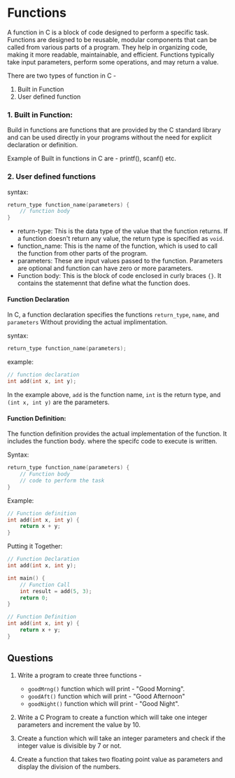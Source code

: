 # Functions
A function in C is a block of code designed to perform a specific task. Functions are designed to be reusable, modular components that can be called from various parts of a program. They help in organizing code, making it more readable, maintainable, and efficient. Functions typically take input parameters, perform some operations, and may return a value.

There are two types of function in C - 
1. Built in Function
2. User defined function

### 1. Built in Function: 
Build in functions are functions that are provided by the C standard library and can be used directly in your programs without the need for explicit declaration or definition. 

Example of Built in functions in C are - printf(), scanf() etc. 

### 2. User defined functions 

syntax: 

```c
return_type function_name(parameters) {
    // function body
} 
```

 - return-type: This is the data type of the value that the function returns. If a function doesn't return any value, the return type is specified as `void`. 
 - function_name: This is the name of the function, which is used to call the function from other parts of the program. 
 - parameters: These are input values passed to the function. Parameters are optional and function can have zero or more parameters. 
 - Function body: This is the block of code enclosed in curly braces `{}`. It contains the statemennt that define what the function does. 


#### Function Declaration
In C, a function declaration specifies the functions `return_type`, `name`, and `parameters` Without providing the actual implimentation. 

syntax: 
```c
return_type function_name(parameters);
```

example: 
```c
// function declaration
int add(int x, int y);
```
In the example above, `add` is the function name, `int` is the return type, and `(int x, int y)` are the parameters. 

#### Function Definition: 
The function definition provides the actual implementation of the function. It includes the function body. where the specifc code to execute is written. 

Syntax: 
```c
return_type function_name(parameters) {
    // Function body
    // code to perform the task
}
```

Example: 
```c
// Function definition
int add(int x, int y) {
    return x + y;
}
```

Putting it Together: 
```c
// Function Declaration
int add(int x, int y);

int main() {
    // Function Call
    int result = add(5, 3);
    return 0;
}

// Function Definition
int add(int x, int y) {
    return x + y;
}
```



## Questions

1. Write a program to create three functions - 
   - `goodMrng()` function which will print - "Good Morning".
   - `goodAft()` function which will print - "Good Afternoon"
   - `goodNight()` function which will print - "Good Night".

2. Write a C Program to create a function which will take one integer parameters and increment the value by 10. 

3. Create a function which will take an integer parameters and check if the integer value is divisible by 7 or not. 

4. Create a function that takes two floating point value as parameters and display the division of the numbers. 